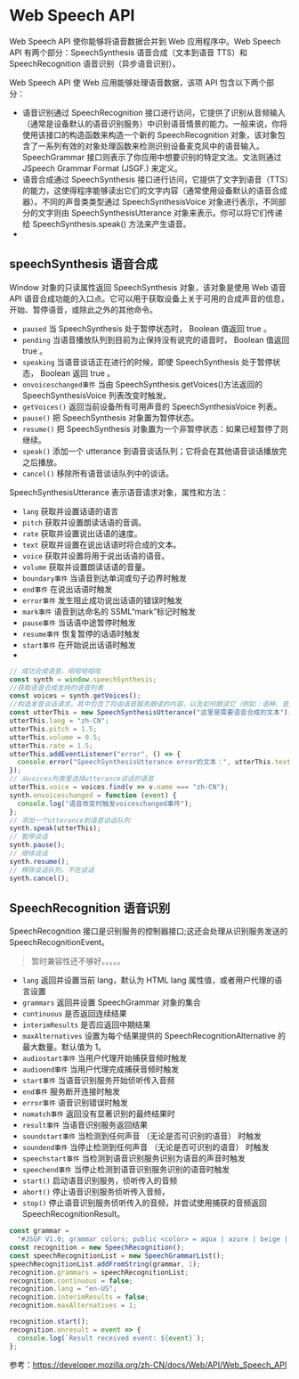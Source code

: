 # Web Speech API

Web Speech API 使你能够将语音数据合并到 Web 应用程序中。Web Speech API 有两个部分：SpeechSynthesis 语音合成（文本到语音 TTS）和 SpeechRecognition 语音识别（异步语音识别）。

Web Speech API 使 Web 应用能够处理语音数据，该项 API 包含以下两个部分：

- 语音识别通过 SpeechRecognition 接口进行访问，它提供了识别从音频输入（通常是设备默认的语音识别服务）中识别语音情景的能力。一般来说，你将使用该接口的构造函数来构造一个新的 SpeechRecognition 对象，该对象包含了一系列有效的对象处理函数来检测识别设备麦克风中的语音输入。SpeechGrammar 接口则表示了你应用中想要识别的特定文法。文法则通过 JSpeech Grammar Format (JSGF.) 来定义。
- 语音合成通过 SpeechSynthesis 接口进行访问，它提供了文字到语音（TTS）的能力，这使得程序能够读出它们的文字内容（通常使用设备默认的语音合成器）。不同的声音类类型通过 SpeechSynthesisVoice 对象进行表示，不同部分的文字则由 SpeechSynthesisUtterance 对象来表示。你可以将它们传递给 SpeechSynthesis.speak() 方法来产生语音。
-

## speechSynthesis 语音合成

Window 对象的只读属性返回 SpeechSynthesis 对象，该对象是使用 Web 语音 API 语音合成功能的入口点。它可以用于获取设备上关于可用的合成声音的信息，开始、暂停语音，或除此之外的其他命令。

- `paused` 当 SpeechSynthesis 处于暂停状态时， Boolean 值返回 true 。
- `pending` 当语音播放队列到目前为止保持没有说完的语音时， Boolean 值返回 true 。
- `speaking` 当语音谈话正在进行的时候，即使 SpeechSynthesis 处于暂停状态， Boolean 返回 true 。
- `onvoiceschanged事件` 当由 SpeechSynthesis.getVoices()方法返回的 SpeechSynthesisVoice 列表改变时触发。
- `getVoices()` 返回当前设备所有可用声音的 SpeechSynthesisVoice 列表。
- `pause()` 把 SpeechSynthesis 对象置为暂停状态。
- `resume()` 把 SpeechSynthesis 对象置为一个非暂停状态：如果已经暂停了则继续。
- `speak()` 添加一个 utterance 到语音谈话队列；它将会在其他语音谈话播放完之后播放。
- `cancel()` 移除所有语音谈话队列中的谈话。

SpeechSynthesisUtterance 表示语音请求对象，属性和方法：

- `lang` 获取并设置话语的语言
- `pitch` 获取并设置朗读话语的音调。
- `rate` 获取并设置说出话语的速度。
- `text` 获取并设置在说出话语时将合成的文本。
- `voice` 获取并设置将用于说出话语的语音。
- `volume` 获取并设置朗读话语的音量。
- `boundary事件` 当语音到达单词或句子边界时触发
- `end事件` 在说出话语时触发
- `error事件` 发生阻止成功说出话语的错误时触发
- `mark事件` 语音到达命名的 SSML“mark”标记时触发
- `pause事件` 当话语中途暂停时触发
- `resume事件` 恢复暂停的话语时触发
- `start事件` 在开始说出话语时触发
-

```js
// 成功合成语音，哈哈哈哈哈
const synth = window.speechSynthesis;
//获取语音合成支持的语音列表
const voices = synth.getVoices();
//构造发音谈话请求。其中包含了将由语音服务朗读的内容，以及如何朗读它（例如：语种、音高、音量）。
const utterThis = new SpeechSynthesisUtterance("这里是需要语音合成的文本");
utterThis.lang = "zh-CN";
utterThis.pitch = 1.5;
utterThis.volume = 0.5;
utterThis.rate = 1.5;
utterThis.addEventListener("error", () => {
  console.error("SpeechSynthesisUtterance error的文本：", utterThis.text);
});
// 从voices列表里选择utterance谈话的语音
utterThis.voice = voices.find(v => v.name === "zh-CN");
synth.onvoiceschanged = function (event) {
  console.log("语音改变时触发voiceschanged事件");
};
// 添加一个utterance到语音谈话队列
synth.speak(utterThis);
// 暂停谈话
synth.pause();
// 继续谈话
synth.resume();
// 移除谈话队列，不在谈话
synth.cancel();
```

## SpeechRecognition 语音识别

SpeechRecognition 接口是识别服务的控制器接口;这还会处理从识别服务发送的 SpeechRecognitionEvent。

> 暂时兼容性还不够好。。。。。

- `lang` 返回并设置当前 lang，默认为 HTML lang 属性值，或者用户代理的语言设置
- `grammars` 返回并设置 SpeechGrammar 对象的集合
- `continuous` 是否返回连续结果
- `interimResults` 是否应返回中期结果
- `maxAlternatives` 设置为每个结果提供的 SpeechRecognitionAlternative 的最大数量。默认值为 1。
- `audiostart事件` 当用户代理开始捕获音频时触发
- `audioend事件` 当用户代理完成捕获音频时触发
- `start事件` 当语音识别服务开始侦听传入音频
- `end事件` 服务断开连接时触发
- `error事件` 语音识别错误时触发
- `nomatch事件` 返回没有显著识别的最终结果时
- `result事件` 当语音识别服务返回结果
- `soundstart事件` 当检测到任何声音 （无论是否可识别的语音） 时触发
- `soundend事件` 当停止检测到任何声音 （无论是否可识别的语音） 时触发
- `speechstart事件` 当检测到语音识别服务识别为语音的声音时触发
- `speechend事件` 当停止检测到语音识别服务识别的语音时触发
- `start()` 启动语音识别服务，侦听传入的音频
- `abort()` 停止语音识别服务侦听传入音频，
- `stop()` 停止语音识别服务侦听传入的音频，并尝试使用捕获的音频返回 SpeechRecognitionResult。

```js
const grammar =
  "#JSGF V1.0; grammar colors; public <color> = aqua | azure | beige | bisque | black | blue | brown | chocolate | coral | crimson | cyan | fuchsia | ghostwhite | gold | goldenrod | gray | green | indigo | ivory | khaki | lavender | lime | linen | magenta | maroon | moccasin | navy | olive | orange | orchid | peru | pink | plum | purple | red | salmon | sienna | silver | snow | tan | teal | thistle | tomato | turquoise | violet | white | yellow ;";
const recognition = new SpeechRecognition();
const speechRecognitionList = new SpeechGrammarList();
speechRecognitionList.addFromString(grammar, 1);
recognition.grammars = speechRecognitionList;
recognition.continuous = false;
recognition.lang = "en-US";
recognition.interimResults = false;
recognition.maxAlternatives = 1;

recognition.start();
recognition.onresult = event => {
  console.log(`Result received event: ${event}`);
};
```

参考：https://developer.mozilla.org/zh-CN/docs/Web/API/Web_Speech_API
